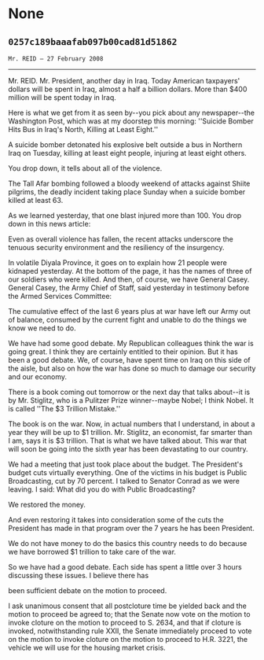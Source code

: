 # None
## `0257c189baaafab097b00cad81d51862`
`Mr. REID — 27 February 2008`

---


Mr. REID. Mr. President, another day in Iraq. Today American 
taxpayers' dollars will be spent in Iraq, almost a half a billion 
dollars. More than $400 million will be spent today in Iraq.

Here is what we get from it as seen by--you pick about any 
newspaper--the Washington Post, which was at my doorstep this morning: 
''Suicide Bomber Hits Bus in Iraq's North, Killing at Least Eight.''

A suicide bomber detonated his explosive belt outside a bus in 
Northern Iraq on Tuesday, killing at least eight people, injuring at 
least eight others.

You drop down, it tells about all of the violence.

The Tall Afar bombing followed a bloody weekend of attacks against 
Shiite pilgrims, the deadly incident taking place Sunday when a suicide 
bomber killed at least 63.

As we learned yesterday, that one blast injured more than 100. You 
drop down in this news article:

Even as overall violence has fallen, the recent attacks underscore 
the tenuous security environment and the resiliency of the insurgency.

In volatile Diyala Province, it goes on to explain how 21 people were 
kidnaped yesterday. At the bottom of the page, it has the names of 
three of our soldiers who were killed. And then, of course, we have 
General Casey. General Casey, the Army Chief of Staff, said yesterday 
in testimony before the Armed Services Committee:

The cumulative effect of the last 6 years plus at war have left our 
Army out of balance, consumed by the current fight and unable to do the 
things we know we need to do.

We have had some good debate. My Republican colleagues think the war 
is going great. I think they are certainly entitled to their opinion. 
But it has been a good debate. We, of course, have spent time on Iraq 
on this side of the aisle, but also on how the war has done so much to 
damage our security and our economy.

There is a book coming out tomorrow or the next day that talks 
about--it is by Mr. Stiglitz, who is a Pulitzer Prize winner--maybe 
Nobel; I think Nobel. It is called ''The $3 Trillion Mistake.''

The book is on the war. Now, in actual numbers that I understand, in 
about a year they will be up to $1 trillion. Mr. Stiglitz, an 
economist, far smarter than I am, says it is $3 trillion. That is what 
we have talked about. This war that will soon be going into the sixth 
year has been devastating to our country.

We had a meeting that just took place about the budget. The 
President's budget cuts virtually everything. One of the victims in his 
budget is Public Broadcasting, cut by 70 percent. I talked to Senator 
Conrad as we were leaving. I said: What did you do with Public 
Broadcasting?

We restored the money.

And even restoring it takes into consideration some of the cuts the 
President has made in that program over the 7 years he has been 
President.

We do not have money to do the basics this country needs to do 
because we have borrowed $1 trillion to take care of the war.

So we have had a good debate. Each side has spent a little over 3 
hours discussing these issues. I believe there has


been sufficient debate on the motion to proceed.

I ask unanimous consent that all postcloture time be yielded back and 
the motion to proceed be agreed to; that the Senate now vote on the 
motion to invoke cloture on the motion to proceed to S. 2634, and that 
if cloture is invoked, notwithstanding rule XXII, the Senate 
immediately proceed to vote on the motion to invoke cloture on the 
motion to proceed to H.R. 3221, the vehicle we will use for the housing 
market crisis.
